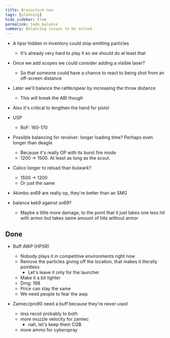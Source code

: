 ```yaml
---
title: Brainstorm now
tags: [planning]
hide_sidebar: true
permalink: todo_balance
summary: Balancing issues to be solved.
---
```


- A hpsr hidden in inventory could stop emitting particles
	- It's already very hard to play it so we should do at least that

- Once we add scopes we could consider adding a visible laser?
	- So that someone could have a chance to react to being shot from an off-screen distance

- Later we'll balance the rattle/spear by increasing the throw distance
	- This will break the ABI though

- Also it's critical to lengthen the hand for pistol

- USP
	- RoF: 160-170

- Possible balancing for revolver: longer loading time? Perhaps even longer than deagle
	- Because it's really OP with its burst fire mode
	- 1200 -> 1500. At least as long as the scout.

- Calico longer to reload than bulwark?
	- 1500 -> 1200
	- Or just the same

- Akimbo sn69 are really op, they're better than an SMG
- balance kek9 against sn69?
	- Maybe a little more damage, to the point that it just takes one less hit with armor but takes same amount of hits without armor

## Done

- Buff AWP (HPSR)
	- Nobody plays it in competitive environments right now
	- Remove the particles giving off the location, that makes it literally pointless
		- Let's leave it only for the launcher
	- Make it a bit lighter
	- Dmg: 198
	- Price can stay the same
	- We need people to fear the awp


- Zamiec/pro90 need a buff because they're never used
	- less recoil probably to both
	- more muzzle velocity for zamiec
		- nah, let's keep them CQB
	- more ammo for cyberspray
